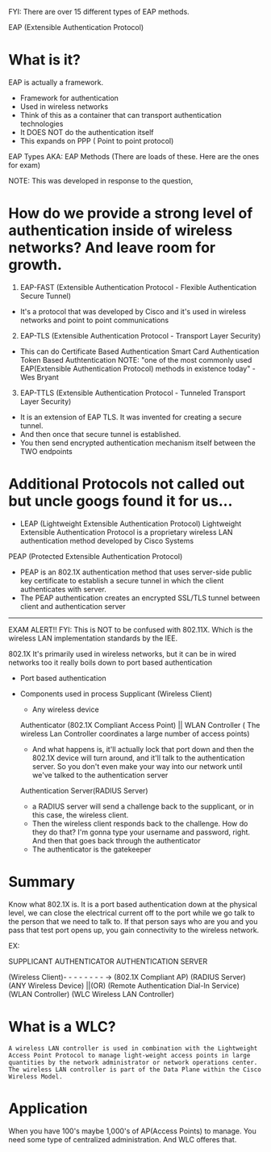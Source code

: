 FYI: There are over 15 different types of EAP methods.

EAP (Extensible Authentication Protocol)
# What is it?
EAP is actually a framework.

- Framework for authentication
- Used in wireless networks
- Think of this as a container that can transport authentication technologies
- It DOES NOT do the authentication itself
- This expands on PPP ( Point to point protocol)

EAP Types AKA: EAP Methods (There are loads of these. Here are the ones for exam)


NOTE: This was developed in response to the question, 
# How do we provide a strong level of authentication inside of wireless networks? And leave room for growth.

1. EAP-FAST (Extensible Authentication Protocol - Flexible Authentication Secure Tunnel)
- It's a protocol that was developed by Cisco and it's used in wireless networks and point to point communications

2. EAP-TLS (Extensible Authentication Protocol - Transport Layer Security)
- This can do Certificate Based Authentication
              Smart Card Authentication
              Token Based Authtentication
NOTE: "one of the most commonly used EAP(Extensible Authentication Protocol) methods in existence today" -Wes Bryant


3. EAP-TTLS (Extensible Authentication Protocol - Tunneled Transport Layer Security)
- It is an extension of EAP TLS. It was invented for creating a secure tunnel. 
- And then once that secure tunnel is established. 
- You then send encrypted authentication mechanism itself between the TWO endpoints

# Additional Protocols not called out but uncle googs found it for us...
- LEAP (Lightweight Extensible Authentication Protocol)
    Lightweight Extensible Authentication Protocol is a proprietary wireless LAN authentication method developed by Cisco Systems

PEAP (Protected Extensible Authentication Protocol)
- PEAP is an 802.1X authentication method that uses server-side public key certificate to establish a secure    tunnel in which the client authenticates with server. 
- The PEAP authentication creates an encrypted SSL/TLS tunnel between client and authentication server

----------------------------------------------------------------------------------------------------------

EXAM ALERT!!
FYI: This is NOT to be confused with 802.11X. Which is the wireless LAN implementation standards by the IEE.

802.1X
It's primarily used in wireless networks, but it can be in wired networks too
it really boils down to port based authentication

- Port based authentication
- Components used in process
    Supplicant (Wireless Client) 
    - Any wireless device
    
    Authenticator (802.1X Compliant Access Point) || WLAN Controller ( The wireless Lan Controller coordinates a large number of access points)
    - And what happens is, it'll actually lock that port down and then the 802.1X device will turn around, and it'll talk to the authentication server. So you don't even make your way into our network until we've talked to the authentication server
    
    Authentication Server(RADIUS Server)
    -  a RADIUS server will send a challenge back to the supplicant, or in this case, the wireless client. 
    - Then the wireless client responds back to the challenge. How do they do that? I'm gonna type your username and password, right. And then that goes back through the authenticator
    - The authenticator is the gatekeeper

# Summary  
Know what 802.1X is. It is a port based authentication down at the physical level, we can close the electrical current off to the port while we go talk to the person that we need to talk to. If that person says who are you and you pass that test port opens up, you gain connectivity to the wireless network. 

EX:


   SUPPLICANT                            AUTHENTICATOR                         AUTHENTICATION SERVER

(Wireless Client)- - - - - - - - ->  (802.1X Compliant AP)                        (RADIUS Server)
(ANY Wireless Device)                        ||(OR)                      (Remote Authentication Dial-In Service)
                                       (WLAN Controller)
                                       (WLC Wireless LAN Controller)

# What is a WLC?
    A wireless LAN controller is used in combination with the Lightweight Access Point Protocol to manage light-weight access points in large quantities by the network administrator or network operations center. The wireless LAN controller is part of the Data Plane within the Cisco Wireless Model.
# Application
When you have 100's maybe 1,000's of AP(Access Points) to manage. You need some type of centralized administration. And WLC offeres that.

